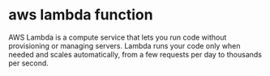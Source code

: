 aws lambda function
==============
AWS Lambda is a compute service that lets you run code without provisioning or managing servers. Lambda runs your code only when needed and scales automatically, from a few requests per day to thousands per second.